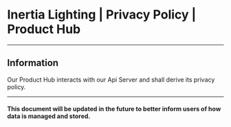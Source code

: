 # Inertia Lighting | Privacy Policy | Product Hub

---

## Information

Our Product Hub interacts with our Api Server and shall derive its privacy policy.

---

#### This document will be updated in the future to better inform users of how data is managed and stored.
